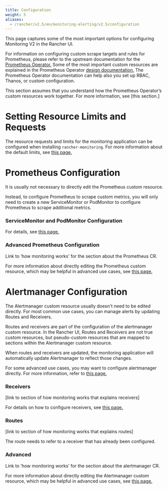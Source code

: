 ```yaml
---
title: Configuration
weight: 5
aliases:
  - /rancher/v2.5/en/monitoring-alerting/v2.5/configuration
---
```


This page captures some of the most important options for configuring Monitoring V2 in the Rancher UI.

For information on configuring custom scrape targets and rules for Prometheus, please refer to the upstream documentation for the [Prometheus Operator.](https://github.com/prometheus-operator/prometheus-operator) Some of the most important custom resources are explained in the Prometheus Operator [design documentation.](https://github.com/prometheus-operator/prometheus-operator/blob/master/Documentation/design.md) The Prometheus Operator documentation can help also you set up RBAC, Thanos, or custom configuration. 

This section assumes that you understand how the Prometheus Operator’s custom resources work together. For more information, see [this section.]

# Setting Resource Limits and Requests

The resource requests and limits for the monitoring application can be configured when installing `rancher-monitoring`. For more information about the default limits, see [this page.](./resource-limits)

# Prometheus Configuration

It is usually not necessary to directly edit the Prometheus custom resource.

Instead, to configure Prometheus to scrape custom metrics, you will only need to create a new ServiceMonitor or PodMonitor to configure Prometheus to scrape additional metrics.


### ServiceMonitor and PodMonitor Configuration

For details, see [this page.](./)

### Advanced Prometheus Configuration

Link to ‘how monitoring works’ for the section about the Prometheus CR. 

For more information about directly editing the Prometheus custom resource, which may be helpful in advanced use cases, see [this page.](./advanced/prometheus)

# Alertmanager Configuration

The Alertmanager custom resource usually doesn't need to be edited directly. For most common use cases, you can manage alerts by updating Routes and Receivers.

Routes and receivers are part of the configuration of the alertmanager custom resource. In the Rancher UI, Routes and Receivers are not true custom resources, but pseudo-custom resources that are mapped to sections within the Alertmanager custom resource.

When routes and receivers are updated, the monitoring application will automatically update Alertmanager to reflect those changes.

For some advanced use cases, you may want to configure alertmanager directly. For more information, refer to [this page.](./advanced/alertmanager)



### Receivers

[link to section of how monitoring works that explains receivers]

For details on how to configure receivers, see [this page.](./receiver)
### Routes
[link to section of how monitoring works that explains routes]

The route needs to refer to a receiver that has already been configured.

### Advanced

Link to ‘how monitoring works’ for the section about the alertmanager CR.

For more information about directly editing the Alertmanager custom resource, which may be helpful in advanced use cases, see [this page.](./advanced/alertmanager)